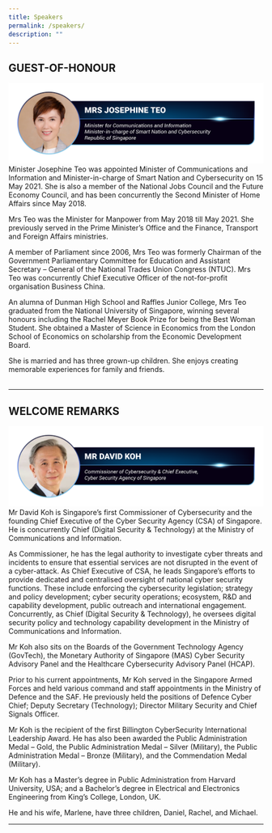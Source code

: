 ```yaml
---
title: Speakers
permalink: /speakers/
description: ""
---
```

## GUEST-OF-HONOUR
![](/images/2023%20Speakers/230619_csa%20otcep%202023_speaker%20profiles_mrs%20josephine%20teo.png)
Minister Josephine Teo was appointed Minister of Communications and Information and Minister-in-charge of Smart Nation and Cybersecurity on 15 May 2021. She is also a member of the National Jobs Council and the Future Economy Council, and has been concurrently the Second Minister of Home Affairs since May 2018.

Mrs Teo was the Minister for Manpower from May 2018 till May 2021. She previously served in the Prime Minister’s Office and the Finance, Transport and Foreign Affairs ministries.

A member of Parliament since 2006, Mrs Teo was formerly Chairman of the Government Parliamentary Committee for Education and Assistant Secretary – General of the National Trades Union Congress (NTUC). Mrs Teo was concurrently Chief Executive Officer of the not-for-profit organisation Business China.

An alumna of Dunman High School and Raffles Junior College, Mrs Teo graduated from the National University of Singapore, winning several honours including the Rachel Meyer Book Prize for being the Best Woman Student. She obtained a Master of Science in Economics from the London School of Economics on scholarship from the Economic Development Board.

She is married and has three grown-up children. She enjoys creating memorable experiences for family and friends.<br><br>

<hr class="my-3 border-primary">


## WELCOME REMARKS
![](/images/2023%20Speakers/230612_csa%20otcep%202023_speaker%20profiles_mr%20david%20koh.png)
Mr David Koh is Singapore’s first Commissioner of Cybersecurity and the founding Chief Executive of the Cyber Security Agency (CSA) of Singapore. He is concurrently Chief (Digital Security &amp; Technology) at the Ministry of Communications and Information.

As Commissioner, he has the legal authority to investigate cyber threats and incidents to ensure that essential services are not disrupted in the event of a cyber-attack. As Chief Executive of CSA, he leads Singapore’s efforts to provide dedicated and centralised oversight of national cyber security functions. These include enforcing the cybersecurity legislation; strategy and policy development; cyber security operations; ecosystem, R&amp;D and capability development, public outreach and international engagement. Concurrently, as Chief (Digital Security &amp; Technology), he oversees digital security policy and technology capability development in the Ministry of Communications and Information.

Mr Koh also sits on the Boards of the Government Technology Agency (GovTech), the Monetary Authority of Singapore (MAS) Cyber Security Advisory Panel and the Healthcare Cybersecurity Advisory Panel (HCAP).

Prior to his current appointments, Mr Koh served in the Singapore Armed Forces and held various command and staff appointments in the Ministry of Defence and the SAF. He previously held the positions of Defence Cyber Chief; Deputy Secretary (Technology); Director Military Security and Chief Signals Officer.

Mr Koh is the recipient of the first Billington CyberSecurity International Leadership Award. He has also been awarded the Public Administration Medal – Gold, the Public Administration Medal – Silver (Military), the Public Administration Medal – Bronze (Military), and the Commendation Medal (Military).

Mr Koh has a Master’s degree in Public Administration from Harvard University, USA; and a Bachelor’s degree in Electrical and Electronics Engineering from King’s College, London, UK.

He and his wife, Marlene, have three children, Daniel, Rachel, and Michael.

---